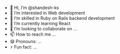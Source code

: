 - 👋 Hi, I’m @shandesh-ks
- 👀 I’m interested in Web development
- 🌱 I’m skilled in Ruby on Rails backend development
- 🌱 I’m currently learning React
- 💞️ I’m looking to collaborate on ...
- 📫 How to reach me ...
- 😄 Pronouns: ...
- ⚡ Fun fact: ...

<!---
shandesh-ks/shandesh-ks is a ✨ special ✨ repository because its `README.md` (this file) appears on your GitHub profile.
You can click the Preview link to take a look at your changes.
--->
